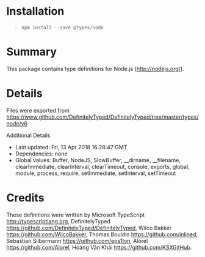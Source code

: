 # Installation
> `npm install --save @types/node`

# Summary
This package contains type definitions for Node.js (http://nodejs.org/).

# Details
Files were exported from https://www.github.com/DefinitelyTyped/DefinitelyTyped/tree/master/types/node/v6

Additional Details
 * Last updated: Fri, 13 Apr 2018 16:28:47 GMT
 * Dependencies: none
 * Global values: Buffer, NodeJS, SlowBuffer, __dirname, __filename, clearImmediate, clearInterval, clearTimeout, console, exports, global, module, process, require, setImmediate, setInterval, setTimeout

# Credits
These definitions were written by Microsoft TypeScript <http://typescriptlang.org>, DefinitelyTyped <https://github.com/DefinitelyTyped/DefinitelyTyped>, Wilco Bakker <https://github.com/WilcoBakker>, Thomas Bouldin <https://github.com/inlined>, Sebastian Silbermann <https://github.com/eps1lon>, Alorel <https://github.com/Alorel>, Hoàng Văn Khải <https://github.com/KSXGitHub>.
